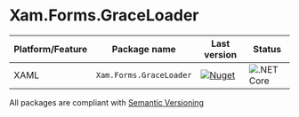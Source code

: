 # Xam.Forms.GraceLoader


Platform/Feature               | Package name                              | Last version      | Status 
-----------------------|-------------------------------------------|-----------------------------|------------------------
XAML             | `Xam.Forms.GraceLoader` | [![Nuget](https://img.shields.io/nuget/v/Xam.Forms.GraceLoader)](https://www.nuget.org/packages/Xam.Forms.GraceLoader/) | ![.NET Core](https://github.com/nightlybuilds-net/Xam.Forms.GraceLoader/workflows/.NET%20Core/badge.svg)


All packages are compliant with [Semantic Versioning](https://semver.org/)
